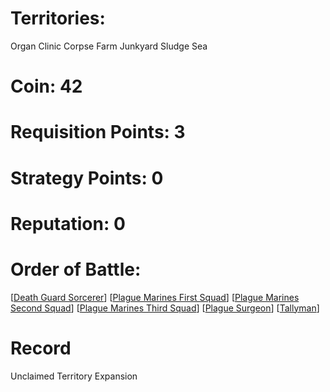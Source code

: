 # Territories: 
Organ Clinic
Corpse Farm
Junkyard
Sludge Sea

# Coin: 42

# Requisition Points: 3

# Strategy Points: 0

# Reputation: 0

# Order of Battle:
[[Death Guard Sorcerer]]
[[Plague Marines First Squad]]
[[Plague Marines Second Squad]] 
[[Plague Marines Third Squad]]
[[Plague Surgeon]]
[[Tallyman]]

# Record
Unclaimed Territory Expansion

[//begin]: # "Autogenerated link references for markdown compatibility"
[Death Guard Sorcerer]: death-guard-sorcerer "Sorcerer"
[Plague Marines First Squad]: plague-marines-first-squad "Plague Marines First Squad"
[Plague Marines Second Squad]: plague-marines-second-squad "Plague Marines Second Squad"
[Plague Marines Third Squad]: plague-marines-third-squad "Plague Marines Third Squad"
[Plague Surgeon]: plague-surgeon "Plague Surgeon"
[Tallyman]: tallyman "Tallyman"
[//end]: # "Autogenerated link references"